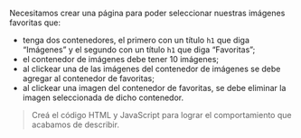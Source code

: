 Necesitamos crear una página para poder seleccionar nuestras imágenes favoritas que:

- tenga dos contenedores, el primero con un título `h1` que diga “Imágenes” y el segundo con un título `h1` que diga “Favoritas”;
- el contenedor de imágenes debe tener 10 imágenes;
- al clickear una de las imágenes del contenedor de imágenes se debe agregar al contenedor de favoritas;
- al clickear una imagen del contenedor de favoritas, se debe eliminar la imagen seleccionada de dicho contenedor. 

> Creá el código HTML y JavaScript para lograr el comportamiento que acabamos de describir.